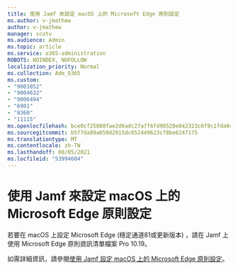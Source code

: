 ```yaml
---
title: 使用 Jamf 來設定 macOS 上的 Microsoft Edge 原則設定
ms.author: v-jmathew
author: v-jmathew
manager: scotv
ms.audience: Admin
ms.topic: article
ms.service: o365-administration
ROBOTS: NOINDEX, NOFOLLOW
localization_priority: Normal
ms.collection: Adm_O365
ms.custom:
- "9003852"
- "9004632"
- "9006494"
- "6901"
- "8360"
- "11115"
ms.openlocfilehash: bce0cf25800fae2d6adc27a7f6fd90528e042323c6f9c1fda0c4fb6f139d46b9
ms.sourcegitcommit: b5f7da89a650d2915dc652449623c78be6247175
ms.translationtype: MT
ms.contentlocale: zh-TW
ms.lasthandoff: 08/05/2021
ms.locfileid: "53994604"
---
```

# <a name="use-jamf-to-configure-microsoft-edge-policy-settings-on-macos"></a>使用 Jamf 來設定 macOS 上的 Microsoft Edge 原則設定

若要在 macOS 上設定 Microsoft Edge (穩定通道81或更新版本) ，請在 Jamf 上使用 Microsoft Edge 原則資訊清單檔案 Pro 10.19。

如需詳細資訊，請參閱[使用 Jamf 設定 macOS 上的 Microsoft Edge 原則設定](https://go.microsoft.com/fwlink/?linkid=2134761)。
